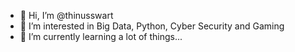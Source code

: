 - 👋 Hi, I’m @thinusswart
- 👀 I’m interested in Big Data, Python, Cyber Security and Gaming
- 🌱 I’m currently learning a lot of things...

<!---
thinusswart/thinusswart is a ✨ special ✨ repository because its `README.md` (this file) appears on your GitHub profile.
You can click the Preview link to take a look at your changes.
--->
